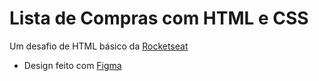 # Lista de Compras com HTML e CSS
Um desafio de HTML básico da [Rocketseat](https://efficient-sloth-d85.notion.site/Desafios-HTML-ed0f6368d34d44ffab92686b9dc93229)

- Design feito com [Figma](https://www.figma.com/file/PvVg1Qd7cJYYITY8K9FKay/Desafios-Rocketseat?type=design&node-id=201%3A2&mode=design&t=AhYnx23KMEtfMmg0-1)
